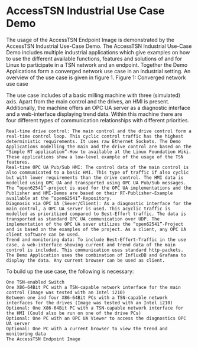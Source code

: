 # AccessTSN Industrial Use Case Demo
The usage of the AccessTSN Endpoint Image is demonstrated by the AccessTSN Industrial Use-Case Demo.
The AccessTSN Industrial Use-Case Demo includes multiple industrial applications which give examples on how to use the different available functions, features and solutions of and for Linux to participate in a TSN network and an endpoint.
Together the Demo Applications form a converged network use case in an industrial setting. An overview of the use case is given in figure 1.
Figure 1: Converged network use case

The use case includes of a basic milling machine with three (simulated) axis. Apart from the main control and the drives, an HMI is present. Additionally, the machine offers an OPC UA server as a diagnostic interface and a web-interface displaying trend data. Within this machine there are four different types of communication relationships with different priorities.

    Real-time drive control: The main control and the drive control form a real-time control loop. This cyclic control traffic has the highest deterministic requirements. It uses raw Ethernet Sockets. The Demo Applications modelling the main and the drive control are based on the “Simple RT application”-How to available at the Linux Foundation Wiki. These applications show a low-level example of the usage of the TSN features.
    Real-time OPC UA Pub/Sub HMI: The control data of the main control is also communicated to a basic HMI. This type of traffic if also cyclic but with lower requirements than the drive control. The HMI data is modelled using OPC UA and transported using OPC UA Pub/Sub messages. The “open62541”-project is used for the OPC UA implementations and the Publisher and HMI-Demos are based on their RT-Publisher-Example available at the “open62541”-Repository.
    Diagnosis via OPC UA (Sever/Client): As a diagnostic interface for the main control, a OPC UA server is used. This acyclic traffic is modelled as prioritized compared to Best-Effort traffic. The data is transported as standard OPC UA communication over UDP. The implementation of the OPC UA sever utilizes the “open62541”-Project and is based on the examples of the project. As a client, any OPC UA client software can be used.
    Trend and monitoring data: To include Best-Effort-Traffic in the use case, a web-interface showing current and trend data of the main control is included. This communication uses standard http-packets. The Demo Application uses the combination of InfluxDB and Grafana to display the data. Any current browser can be used as client.

To build up the use case, the following is necessary:

    One TSN-enabled Switch
    One X86-64Bit PC with a TSN-capable network interface for the main control (Image was tested with an Intel i210)
    Between one and four X86-64Bit PCs with a TSN-capable network interfaces for the drives (Image was tested with an Intel i210)
    Optional: One X86-64Bit PC with a TSN-capable network interface for the HMI (Could also be run on one of the drive PCs)
    Optional: One PC with an OPC UA Viewer to access the diagnostics OPC UA server
    Optional: One PC with a current browser to view the trend and monitoring data
    The AccessTSN Endpoint Image

